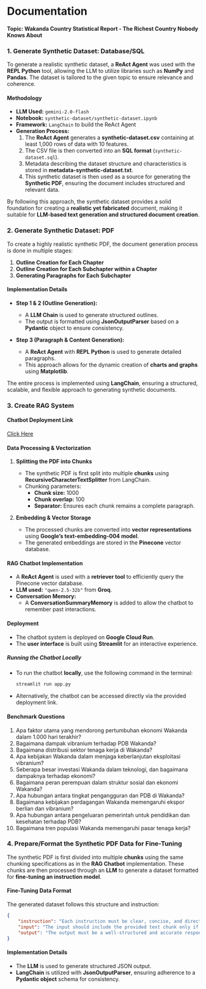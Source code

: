# Documentation

#### Topic: Wakanda Country Statistical Report - The Richest Country Nobody Knows About

### **1. Generate Synthetic Dataset: Database/SQL**  

To generate a realistic synthetic dataset, a **ReAct Agent** was used with the **REPL Python** tool, allowing the LLM to utilize libraries such as **NumPy** and **Pandas**. The dataset is tailored to the given topic to ensure relevance and coherence.  

#### **Methodology**  
- **LLM Used:** `gemini-2.0-flash`  
- **Notebook:** `synthetic-dataset/synthetic-dataset.ipynb`  
- **Framework:** `LangChain` to build the ReAct Agent  
- **Generation Process:**  
  1. The **ReAct Agent** generates a **synthetic-dataset.csv** containing at least 1,000 rows of data with 10 features.  
  2. The CSV file is then converted into an **SQL format** (`synthetic-dataset.sql`).  
  3. Metadata describing the dataset structure and characteristics is stored in **metadata-synthetic-dataset.txt**.  
  4. This synthetic dataset is then used as a source for generating the **Synthetic PDF**, ensuring the document includes structured and relevant data.  

By following this approach, the synthetic dataset provides a solid foundation for creating a **realistic yet fabricated** document, making it suitable for **LLM-based text generation and structured document creation**.  

### **2. Generate Synthetic Dataset: PDF**  

To create a highly realistic synthetic PDF, the document generation process is done in multiple stages:  

1. **Outline Creation for Each Chapter**  
2. **Outline Creation for Each Subchapter within a Chapter**  
3. **Generating Paragraphs for Each Subchapter**  

#### **Implementation Details**  

- **Step 1 & 2 (Outline Generation):**  
  - A **LLM Chain** is used to generate structured outlines.  
  - The output is formatted using **JsonOutputParser** based on a **Pydantic** object to ensure consistency.  

- **Step 3 (Paragraph & Content Generation):**  
  - A **ReAct Agent** with **REPL Python** is used to generate detailed paragraphs.  
  - This approach allows for the dynamic creation of **charts and graphs** using **Matplotlib**.  

The entire process is implemented using **LangChain**, ensuring a structured, scalable, and flexible approach to generating synthetic documents.  

### **3. Create RAG System**  

#### **Chatbot Deployment Link**  
[Click Here](https://chatbot-deployment-vidavox-304986929596.us-central1.run.app)  

#### **Data Processing & Vectorization**  
1. **Splitting the PDF into Chunks**  
   - The synthetic PDF is first split into multiple **chunks** using **RecursiveCharacterTextSplitter** from LangChain.  
   - Chunking parameters:  
     - **Chunk size:** 1000  
     - **Chunk overlap:** 100  
     - **Separator:** Ensures each chunk remains a complete paragraph.  

2. **Embedding & Vector Storage**  
   - The processed chunks are converted into **vector representations** using **Google’s text-embedding-004 model**.  
   - The generated embeddings are stored in the **Pinecone** vector database.  

#### **RAG Chatbot Implementation**  
- A **ReAct Agent** is used with a **retriever tool** to efficiently query the Pinecone vector database.  
- **LLM used:** `"qwen-2.5-32b"` from **Groq**.  
- **Conversation Memory:**  
  - A **ConversationSummaryMemory** is added to allow the chatbot to remember past interactions.  

#### **Deployment**  
- The chatbot system is deployed on **Google Cloud Run**.  
- The **user interface** is built using **Streamlit** for an interactive experience.  

##### **Running the Chatbot Locally**  
- To run the chatbot **locally**, use the following command in the terminal:  
  ```bash
  streamlit run app.py
  ```  
- Alternatively, the chatbot can be accessed directly via the provided deployment link.  

#### **Benchmark Questions**  
1. Apa faktor utama yang mendorong pertumbuhan ekonomi Wakanda dalam 1.000 hari terakhir?  
2. Bagaimana dampak vibranium terhadap PDB Wakanda?  
3. Bagaimana distribusi sektor tenaga kerja di Wakanda?  
4. Apa kebijakan Wakanda dalam menjaga keberlanjutan eksploitasi vibranium?  
5. Seberapa besar investasi Wakanda dalam teknologi, dan bagaimana dampaknya terhadap ekonomi?  
6. Bagaimana peran perempuan dalam struktur sosial dan ekonomi Wakanda?  
7. Apa hubungan antara tingkat pengangguran dan PDB di Wakanda?  
8. Bagaimana kebijakan perdagangan Wakanda memengaruhi ekspor berlian dan vibranium?  
9. Apa hubungan antara pengeluaran pemerintah untuk pendidikan dan kesehatan terhadap PDB?  
10. Bagaimana tren populasi Wakanda memengaruhi pasar tenaga kerja?  


### **4. Prepare/Format the Synthetic PDF Data for Fine-Tuning**  

The synthetic PDF is first divided into multiple **chunks** using the same chunking specifications as in the **RAG Chatbot** implementation. These chunks are then processed through an **LLM** to generate a dataset formatted for **fine-tuning an instruction model**.  

#### **Fine-Tuning Data Format**  
The generated dataset follows this structure and instruction:  
```json
{
    "instruction": "Each instruction must be clear, concise, and directly derived from the text chunk.",
    "input": "The input should include the provided text chunk only if necessary—otherwise, leave it empty",
    "output": "The output must be a well-structured and accurate response to the instruction."
}
```

#### **Implementation Details**  
- The **LLM** is used to generate structured JSON output.  
- **LangChain** is utilized with **JsonOutputParser**, ensuring adherence to a **Pydantic object** schema for consistency.  
